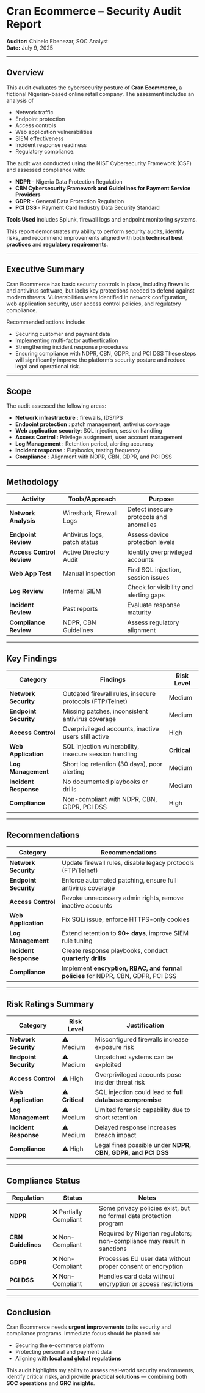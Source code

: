 # Cran Ecommerce – Security Audit Report  
**Auditor:** Chinelo Ebenezar, SOC Analyst  
**Date:** July 9, 2025  

---

## Overview  
This audit evaluates the cybersecurity posture of **Cran Ecommerce**, a fictional Nigerian-based online retail company. The assesment includes an analysis of 
- Network traffic
- Endpoint protection
- Access controls
- Web application vulnerabilities
- SIEM effectiveness
- Incident response readiness
- Regulatory compliance.
  
The audit was conducted using the NIST Cybersecurity Framework (CSF) and assessed compliance with:  
- **NDPR** - Nigeria Data Protection Regulation 
- **CBN Cybersecurity Framework and Guidelines for Payment Service Providers**  
- **GDPR** - General Data Protection Regulation  
- **PCI DSS** - Payment Card Industry Data Security Standard  

**Tools Used** includes Splunk, firewall logs and endpoint monitoring systems.  

This report demonstrates my ability to perform security audits, identify risks, and recommend improvements aligned with both **technical best practices** and **regulatory requirements**.  

---

## Executive Summary  
Cran Ecommerce has basic security controls in place, including firewalls and antivirus software, but lacks key protections needed to defend against modern threats. Vulnerabilities were identified in network configuration, web application security, user access control policies, and regulatory compliance.

Recommended actions include:
- Securing customer and payment data
- Implementing multi-factor authentication
- Strengthening incident response procedures
- Ensuring compliance with NDPR, CBN, GDPR, and PCI DSS
These steps will significantly improve the platform’s security posture and reduce legal and operational risk.


---


## Scope  
The audit assessed the following areas:  
- **Network infrastructure** : firewalls, IDS/IPS  
- **Endpoint protection** : patch management, antivrius coverage
- **Web application security**: SQL injection, session handling
- **Access Control** : Privilege assignment, user account management
- **Log Management** : Retention period, alerting accuracy
- **Incident response** : Playbooks, testing frequency  
- **Compliance** : Alignment with NDPR, CBN, GDPR, and PCI DSS  

---


## Methodology  

| **Activity**               | **Tools/Approach**         | **Purpose**                                  |
|----------------------------|----------------------------|---------------------------------------------|
| **Network Analysis**       | Wireshark, Firewall Logs   | Detect insecure protocols and anomalies      |
| **Endpoint Review**        | Antivirus logs, patch status | Assess device protection levels             |
| **Access Control Review**  | Active Directory Audit     | Identify overprivileged accounts            |
| **Web App Test**           | Manual inspection          | Find SQL injection, session issues          |
| **Log Review**             | Internal SIEM              | Check for visibility and alerting gaps      |
| **Incident Review**        | Past reports               | Evaluate response maturity                  |
| **Compliance Review**      | NDPR, CBN Guidelines       | Assess regulatory alignment                 |


---


## Key Findings  

| **Category**          | **Findings**                                      | **Risk Level** |
|-----------------------|---------------------------------------------------|---------------|
| **Network Security**  | Outdated firewall rules, insecure protocols (FTP/Telnet) | Medium        |
| **Endpoint Security** | Missing patches, inconsistent antivirus coverage  | Medium        |
| **Access Control**    | Overprivileged accounts, inactive users still active | High          |
| **Web Application**   | SQL injection vulnerability, insecure session handling | **Critical**  |
| **Log Management**    | Short log retention (30 days), poor alerting      | Medium        |
| **Incident Response** | No documented playbooks or drills                 | Medium        |
| **Compliance**        | Non-compliant with NDPR, CBN, GDPR, PCI DSS       | High          |


---


## Recommendations  

| **Category**          | **Recommendations**                                                                 |
|-----------------------|------------------------------------------------------------------------------------|
| **Network Security**  | Update firewall rules, disable legacy protocols (FTP/Telnet)                       |
| **Endpoint Security** | Enforce automated patching, ensure full antivirus coverage                         |
| **Access Control**    | Revoke unnecessary admin rights, remove inactive accounts                          |
| **Web Application**   | Fix SQLi issue, enforce HTTPS-only cookies                                         |
| **Log Management**    | Extend retention to **90+ days**, improve SIEM rule tuning                         |
| **Incident Response** | Create response playbooks, conduct **quarterly drills**                            |
| **Compliance**        | Implement **encryption, RBAC, and formal policies** for NDPR, CBN, GDPR, PCI DSS  |


---


## Risk Ratings Summary  

| **Category**          | **Risk Level** | **Justification**                                                                 |
|-----------------------|---------------|----------------------------------------------------------------------------------|
| **Network Security**  | ⚠️ Medium     | Misconfigured firewalls increase exposure risk                                   |
| **Endpoint Security** | ⚠️ Medium     | Unpatched systems can be exploited                                              |
| **Access Control**    | ⚠️ High       | Overprivileged accounts pose insider threat risk                                |
| **Web Application**   | ⚠️ **Critical** | SQL injection could lead to **full database compromise**                        |
| **Log Management**    | ⚠️ Medium     | Limited forensic capability due to short retention                              |
| **Incident Response** | ⚠️ Medium     | Delayed response increases breach impact                                        |
| **Compliance**        | ⚠️ High       | Legal fines possible under **NDPR, CBN, GDPR, and PCI DSS**                     |


---


## Compliance Status  

| **Regulation**       | **Status**          | **Notes**                                                                       |
|-----------------------|---------------------|---------------------------------------------------------------------------------|
| **NDPR**             | ❌ Partially Compliant | Some privacy policies exist, but no formal data protection program              |
| **CBN Guidelines**   | ❌ Non-Compliant     | Required by Nigerian regulators; non-compliance may result in sanctions         |
| **GDPR**             | ❌ Non-Compliant     | Processes EU user data without proper consent or encryption                     |
| **PCI DSS**          | ❌ Non-Compliant     | Handles card data without encryption or access restrictions                     |


---


## Conclusion  
Cran Ecommerce needs **urgent improvements** to its security and compliance programs. Immediate focus should be placed on:  
- Securing the e-commerce platform  
- Protecting personal and payment data  
- Aligning with **local and global regulations**  

This audit highlights my ability to assess real-world security environments, identify critical risks, and provide **practical solutions** — combining both **SOC operations** and **GRC insights**.  
